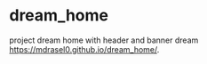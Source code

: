 # dream_home
project dream home with header and banner
dream
https://mdrasel0.github.io/dream_home/.
